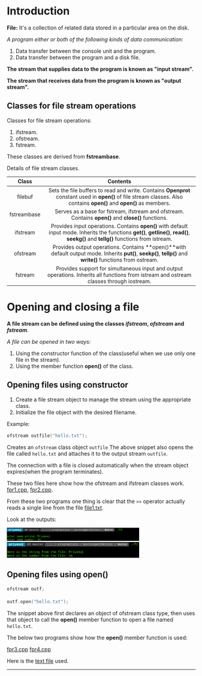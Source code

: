 # Introduction

**File:** It's a collection of related data stored in a particular area on the disk.

_A program either or both of the following kinds of data communication:_

1. Data transfer between the console unit and the program.
2. Data transfer between the program and a disk file.


**The stream that supplies data to the program is known as "input stream".**

**The stream that receives data from the program is known as "output stream".**


## Classes for file stream operations

Classes for file stream operations:

1. ifstream.
2. ofstream.
3. fstream.

These classes are derived from **fstreambase**.

Details of file stream classes.

|Class|Contents|
|:---:|:------:|
|filebuf|Sets the file buffers to read and write. Contains **Openprot** constant used in **open()** of file stream classes. Also contains **open()** and **open()** as members.|
|fstreambase|Serves as a base for fstream, ifstream and ofstream. Contains **open()** and **close()** functions.|
|ifstream|Provides input operations. Contains **open()** with default input mode. Inherits the functions **get()**, **getline()**, **read()**, **seekg()** and **tellg()** functions from istream.|
|ofstream|Provides output operations. Contains **open()**with default output mode. Inherits **put()**, **seekp()**, **tellp()** and **write()** functions from ostream.|
|fstream|Provides support for simultaneous input and output operations. Inherits all functions from istream and ostream classes through iostream.|



# Opening and closing a file

**A file stream can be defined using the classes _ifstream_, _ofstream_ and _fstream_**.

_A file can be opened in two ways:_

1. Using the constructor function of the class(useful when we use only one file in the stream).
2. Using the member function **open()** of the class.


## Opening files using constructor

1. Create a file stream object to manage the stream using the appropriate class.
2. Initialize the file object with the desired filename.

Example:

```c++
ofstream outfile("hello.txt");
```

Creates an `ofstream` class object `outfile` The above snippet also opens the file called `hello.txt` and attaches it to the output stream `outfile`.

The connection with a file is closed automatically when the stream object expires(when the program terminates).


These two files here show how the ofstream and ifstream classes work. [fpr1.cpp](https://github.com/C0DER11101/CPPNotesAndPrograms/blob/master/WorkingWithFiles/Notes/fpr1.cpp), [fpr2.cpp](https://github.com/C0DER11101/CPPNotesAndPrograms/blob/master/WorkingWithFiles/Notes/fpr2.cpp).

From these two programs one thing is clear that the `>>` operator actually reads a single line from the file [file1.txt](https://github.com/C0DER11101/CPPNotesAndPrograms/blob/master/WorkingWithFiles/Notes/file1.txt).

Look at the outputs:

<img src="https://github.com/C0DER11101/CPPNotesAndPrograms/blob/master/WorkingWithFiles/Notes/Output_fpr1.png" width="70%" height="40%">

<img src="https://github.com/C0DER11101/CPPNotesAndPrograms/blob/master/WorkingWithFiles/Notes/Output_fpr2.png" width="70%" height="40%">


## Opening files using open()

```c++
ofstream outf;

outf.open("hello.txt");
```

The snippet above first declares an object of ofstream class type, then uses that object to call the **open()** member function to open a file named `hello.txt`.

The below two programs show how the **open()** member function is used:

[fpr3.cpp](https://github.com/C0DER11101/CPPNotesAndPrograms/blob/master/WorkingWithFiles/Notes/fpr3.cpp) [fpr4.cpp](https://github.com/C0DER11101/CPPNotesAndPrograms/blob/master/WorkingWithFiles/Notes/fpr4.cpp)

Here is the [text file](https://github.com/C0DER11101/CPPNotesAndPrograms/blob/master/WorkingWithFiles/Notes/file2.txt) used.

---
